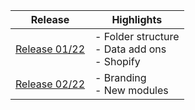 | Release      | Highlights       | 
| ----- | ------ | 
| [Release 01/22](/faq/changelog/releases/22-02-release.md) | - Folder structure <br> - Data add ons <br> - Shopify|
| [Release 02/22](/faq/changelog/releases/22-02-release.md) | - Branding <br> - New modules| 
